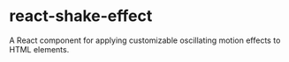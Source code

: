 # react-shake-effect
A React component for applying customizable oscillating motion effects to HTML elements.
